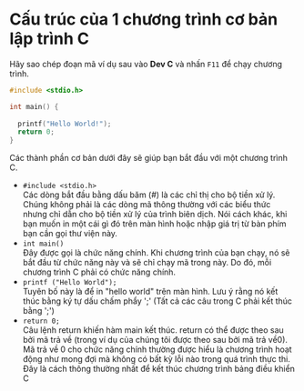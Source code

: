 
# Cấu trúc của 1 chương trình cơ bản lập trình C

Hãy sao chép đoạn mã ví dụ sau vào **Dev C** và nhấn `F11` để chạy chương trình.

```C
#include <stdio.h>

int main() {
 
  printf("Hello World!");
  return 0;
}
```

Các thành phần cơ bản dưới đây sẽ giúp bạn bắt đầu với một chương trình C.

- `#include <stdio.h>`  
Các dòng bắt đầu bằng dấu băm (#) là các chỉ thị cho bộ tiền xử lý. Chúng không phải là các dòng mã thông thường với các biểu thức nhưng chỉ dẫn cho bộ tiền xử lý của trình biên dịch. Nói cách khác, khi bạn muốn in một cái gì đó trên màn hình hoặc nhập giá trị từ bàn phím bạn cần gọi thư viện này.
- `int main()`  
Đây được gọi là chức năng chính. Khi chương trình của bạn chạy, nó sẽ bắt đầu từ chức năng này và sẽ chỉ chạy mã trong này. Do đó, mỗi chương trình C phải có chức năng chính.
- `printf ("Hello World");`  
Tuyên bố này là để in "hello world" trên màn hình. Lưu ý rằng nó kết thúc bằng ký tự dấu chấm phẩy ';' (Tất cả các câu trong C phải kết thúc bằng ';')
- `return 0;`  
Câu lệnh return khiến hàm main kết thúc. return có thể được theo sau bởi mã trả về (trong ví dụ của chúng tôi được theo sau bởi mã trả về0). Mã trả về 0 cho chức năng chính thường được hiểu là chương trình hoạt động như mong đợi mà không có bất kỳ lỗi nào trong quá trình thực thi. Đây là cách thông thường nhất để kết thúc chương trình bảng điều khiển C
